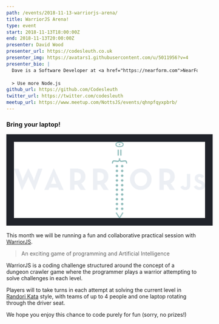 ```yaml
---
path: /events/2018-11-13-warriorjs-arena/
title: WarriorJS Arena!
type: event
start: 2018-11-13T18:00:00Z
end: 2018-11-13T20:00:00Z
presenter: David Wood
presenter_url: https://codesleuth.co.uk
presenter_img: https://avatars1.githubusercontent.com/u/5011956?v=4
presenter_bio: |
  Dave is a Software Developer at <a href="https://nearform.com">NearForm</a>, and organiser of NottsJS.

  > Use more Node.js
github_url: https://github.com/Codesleuth
twitter_url: https://twitter.com/codesleuth
meetup_url: https://www.meetup.com/NottsJS/events/qhnpfqyxpbrb/
---
```


### Bring your laptop!

<img src="/img/warriorjs-logo.svg" alt="WarriorJS Logo" class="responsive-img" style="background-color: rgb(32, 35, 42); padding: 20px;" />

This month we will be running a fun and collaborative practical session with
[WarriorJS](https://warrior.js.org/).

> An exciting game of programming and Artificial Intelligence

WarriorJS is a coding challenge structured around the concept of a dungeon
crawler game where the programmer plays a warrior attempting to solve challenges
in each level.

Players will to take turns in each attempt at solving the current level in
[Randori Kata](https://codingdojo.org/RandoriKata/) style, with teams of up to 4
people and one laptop rotating through the driver seat.

We hope you enjoy this chance to code purely for fun (sorry, no prizes!)
